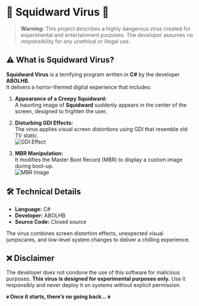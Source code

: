 # 🦑 **Squidward Virus** 🦑

> **Warning:** This project describes a highly dangerous virus created for experimental and entertainment purposes. The developer assumes no responsibility for any unethical or illegal use.

## ⚠️ **What is Squidward Virus?**

**Squidward Virus** is a terrifying program written in **C#** by the developer **ABOLHB**.  
It delivers a horror-themed digital experience that includes:

1. **Appearance of a Creepy Squidward:**  
   A haunting image of **Squidward** suddenly appears in the center of the screen, designed to frighten the user.  

2. **Disturbing GDI Effects:**  
   The virus applies visual screen distortions using GDI that resemble old TV static.  
   ![GDI Effect](https://i.ibb.co/gdzXvgV/image.png)

3. **MBR Manipulation:**  
   It modifies the Master Boot Record (MBR) to display a custom image during boot-up.  
   ![MBR Image](https://i.ibb.co/Lxnys7g/image.png)

## 🛠 **Technical Details**
- **Language:** C#  
- **Developer:** ABOLHB  
- **Source Code:** Closed source  

The virus combines screen distortion effects, unexpected visual jumpscares, and low-level system changes to deliver a chilling experience.

## ❌ **Disclaimer**
The developer does not condone the use of this software for malicious purposes. **This virus is designed for experimental purposes only.** Use it responsibly and never deploy it on systems without explicit permission.

**💀 Once it starts, there’s no going back… 💀**
